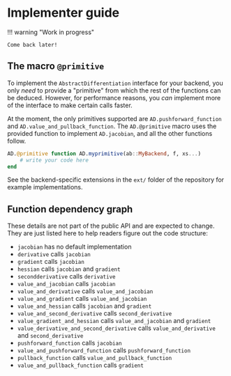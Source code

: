 # Implementer guide

!!! warning "Work in progress"
    
    Come back later!

## The macro `@primitive`

To implement the `AbstractDifferentiation` interface for your backend, you only _need_ to provide a "primitive" from which the rest of the functions can be deduced.
However, for performance reasons, you _can_ implement more of the interface to make certain calls faster.

At the moment, the only primitives supported are `AD.pushforward_function` and `AD.value_and_pullback_function`.
The `AD.@primitive` macro uses the provided function to implement `AD.jacobian`, and all the other functions follow.

```julia
AD.@primitive function AD.myprimitive(ab::MyBackend, f, xs...)
    # write your code here
end
```

See the backend-specific extensions in the `ext/` folder of the repository for example implementations.

## Function dependency graph

These details are not part of the public API and are expected to change.
They are just listed here to help readers figure out the code structure:

  - `jacobian` has no default implementation
  - `derivative` calls `jacobian`
  - `gradient` calls `jacobian`
  - `hessian` calls `jacobian` and `gradient`
  - `secondderivative` calls `derivative`
  - `value_and_jacobian` calls `jacobian`
  - `value_and_derivative` calls `value_and_jacobian`
  - `value_and_gradient` calls `value_and_jacobian`
  - `value_and_hessian` calls `jacobian` and `gradient`
  - `value_and_second_derivative` calls `second_derivative`
  - `value_gradient_and_hessian` calls `value_and_jacobian` and `gradient`
  - `value_derivative_and_second_derivative` calls `value_and_derivative` and `second_derivative`
  - `pushforward_function` calls `jacobian`
  - `value_and_pushforward_function` calls `pushforward_function`
  - `pullback_function` calls `value_and_pullback_function`
  - `value_and_pullback_function` calls `gradient`
